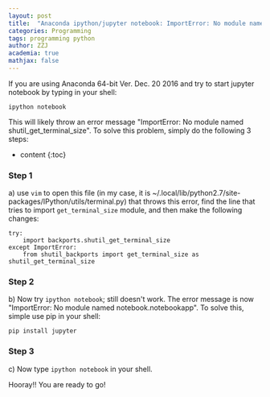 ```yaml
---
layout: post
title:  "Anaconda ipython/jupyter notebook: ImportError: No module named shutil_get_terminal_size"
categories: Programming
tags: programming python
author: ZZJ
academia: true
mathjax: false
---
```

If you are using Anaconda 64-bit Ver. Dec. 20 2016 and try to start jupyter notebook by typing in your shell:
```
ipython notebook
```
This will likely throw an error message "ImportError: No module named shutil_get_terminal_size". To solve this problem, simply do the following 3 steps:



* content
{:toc}

### Step 1
a) use `vim` to open this file (in my case, it is ~/.local/lib/python2.7/site-packages/IPython/utils/terminal.py) that throws this error, find the line that tries to import `get_terminal_size` module, and then make the following changes:

```
try:
    import backports.shutil_get_terminal_size
except ImportError:
    from shutil_backports import get_terminal_size as shutil_get_terminal_size
```

### Step 2
b) Now try `ipython notebook`; still doesn't work. The error message is now "ImportError: No module named notebook.notebookapp". To solve this, simple use pip in your shell:

```
pip install jupyter
```


### Step 3
c) Now type `ipython notebook` in your shell.

Hooray!! You are ready to go!